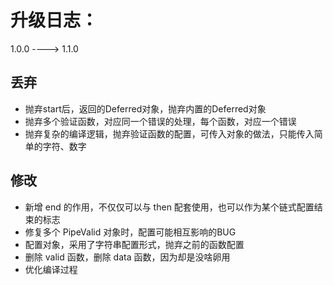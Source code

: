 # 升级日志： 
1.0.0 ----> 1.1.0

## 丢弃

 - 抛弃start后，返回的Deferred对象，抛弃内置的Deferred对象
 - 抛弃多个验证函数，对应同一个错误的处理，每个函数，对应一个错误
 - 抛弃复杂的编译逻辑，抛弃验证函数的配置，可传入对象的做法，只能传入简单的字符、数字

## 修改

 - 新增 end 的作用，不仅仅可以与 then 配套使用，也可以作为某个链式配置结束的标志
 - 修复多个 PipeValid 对象时，配置可能相互影响的BUG
 - 配置对象，采用了字符串配置形式，抛弃之前的函数配置
 - 删除 valid 函数，删除 data 函数，因为却是没啥卵用
 - 优化编译过程